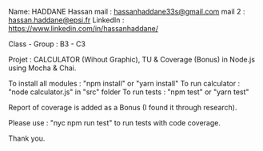 Name: HADDANE Hassan
mail : hassanhaddane33s@gmail.com
mail 2 : hassan.haddane@epsi.fr
LinkedIn : https://www.linkedin.com/in/hassanhaddane/

Class - Group : B3 - C3


Projet : CALCULATOR (Wihout Graphic), TU & Coverage (Bonus) in Node.js using Mocha & Chai.

To install all modules : "npm install" or "yarn install"
To run calculator : "node calculator.js" in "src" folder
To run tests : "npm test" or "yarn test"

Report of coverage is added as a Bonus (I found it through research).

Please use : "nyc npm run test" to run tests with code coverage.

Thank you.





